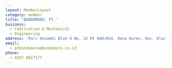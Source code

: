 ```yaml
---
layout: MemberLayout
category: member
title: 'BONDOMORO, PT.'
business:
  - Fabrication & Mechanical
  - Engineering
address: 'Puri Kosambi Blok O No. 32 RT 049/014, Desa Duren, Kec. Klari, Karawang 41371'
email:
  - ptbondomoro@bondomoro.co.id
phone:
  - 0267 8617177
---
```

